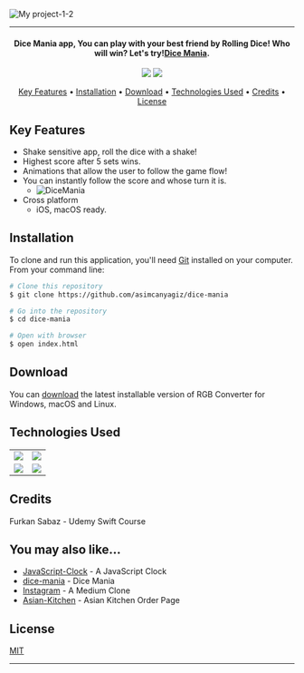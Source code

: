 ![My project-1-2](https://user-images.githubusercontent.com/89473605/183296600-87679b2c-4282-40dc-82e2-4ff118f0aa67.png)


<hr>
<h4 align="center">Dice Mania app, You can play with your best friend by Rolling Dice! Who will win? Let's try!<a href="https://github.com/asimcanyagiz/dice-mania" target="_blank">Dice Mania</a>.</h4>

<p align="center">
  <img src="https://img.shields.io/github/commit-activity/y/asimcanyagiz/dice-mania">
  <img src="https://img.shields.io/github/license/asimcanyagiz/dice-mania">
</p>

<p align="center">
  <a href="#key-features">Key Features</a> •
  <a href="#installation">Installation</a> •
  <a href="#download">Download</a> •
  <a href="#technologies-used">Technologies Used</a> •
  <a href="#credits">Credits</a> •
  <a href="#license">License</a>
</p>

## Key Features

* Shake sensitive app, roll the dice with a shake!
* Highest score after 5 sets wins.
* Animations that allow the user to follow the game flow!
* You can instantly follow the score and whose turn it is.
  - ![DiceMania](https://user-images.githubusercontent.com/89473605/183297161-99ce2db8-1c57-4460-b950-84a64c4444a4.gif)
* Cross platform
  - iOS, macOS ready.

## Installation

To clone and run this application, you'll need [Git](https://git-scm.com) installed on your computer. From your command line:

```bash
# Clone this repository
$ git clone https://github.com/asimcanyagiz/dice-mania

# Go into the repository
$ cd dice-mania

# Open with browser
$ open index.html
```


## Download

You can [download](https://github.com/asimcanyagiz/dice-mania) the latest installable version of RGB Converter for Windows, macOS and Linux.

## Technologies Used

<table style"float:right;">
  <tr>
    <td><img src="https://img.shields.io/badge/Swift-FA7343?style=for-the-badge&logo=swift&logoColor=white"/></td>
    <td><img src="https://img.shields.io/badge/Xcode-007ACC?style=for-the-badge&logo=Xcode&logoColor=white"></td>
  </tr>
  <tr>
    <td><img src="https://img.shields.io/badge/GitHub-100000?style=for-the-badge&logo=github&logoColor=white"/></td>
    <td><img src="https://img.shields.io/badge/GIT-E44C30?style=for-the-badge&logo=git&logoColor=white"/></td>
  </tr>
</table>

## Credits

Furkan Sabaz - Udemy Swift Course

## You may also like...

- [JavaScript-Clock](https://github.com/asimcanyagiz/JavaScript-Clock) - A JavaScript Clock
- [dice-mania](https://github.com/asimcanyagiz/dice-mania) - Dice Mania
- [Instagram](https://github.com/asimcanyagiz/linkedinclone) - A Medium Clone
- [Asian-Kitchen](https://github.com/asimcanyagiz/asian-kitchen) - Asian Kitchen Order Page

## License

[MIT](https://choosealicense.com/licenses/mit)

---
